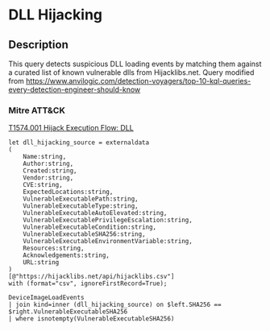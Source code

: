# DLL Hijacking

## Description
This query detects suspicious DLL loading events by matching them against a curated list of known vulnerable dlls from Hijacklibs.net. Query modified from https://www.anvilogic.com/detection-voyagers/top-10-kql-queries-every-detection-engineer-should-know

### Mitre ATT&CK
[T1574.001 Hijack Execution Flow: DLL](https://attack.mitre.org/techniques/T1574/001/)



```KQL
let dll_hijacking_source = externaldata
(
    Name:string,
    Author:string,
    Created:string,
    Vendor:string,
    CVE:string,
    ExpectedLocations:string,
    VulnerableExecutablePath:string,
    VulnerableExecutableType:string,
    VulnerableExecutableAutoElevated:string,
    VulnerableExecutablePrivilegeEscalation:string,
    VulnerableExecutableCondition:string,
    VulnerableExecutableSHA256:string,
    VulnerableExecutableEnvironmentVariable:string,
    Resources:string,
    Acknowledgements:string,
    URL:string
)
[@"https://hijacklibs.net/api/hijacklibs.csv"] 
with (format="csv", ignoreFirstRecord=True);

DeviceImageLoadEvents
| join kind=inner (dll_hijacking_source) on $left.SHA256 == $right.VulnerableExecutableSHA256
| where isnotempty(VulnerableExecutableSHA256)